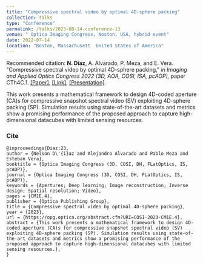 ```yaml
---
title: "Compressive spectral video by optimal 4D-sphere packing"
collection: talks
type: "Conference"
permalink: /talks/2023-08-14-conference-13
venue: " Optica Imaging Congress, Noston, USA, hybrid event"
date: 2022-07-14
location: "Boston, Massachusett  United States of America"
---
```

Recommended citation: **N. Díaz**, A. Alvarado, P. Meza, and E. Vera. "Compressive spectral video by optimal 4D-sphere packing," <i>in Imaging and Applied Optics Congress 2022 (3D, AOA, COSI, ISA, pcAOP),</i> paper CTh4C.1. [[Paper]](https://nelson10.github.io/files/Conference12.pdf), [[Link]](https://opg.optica.org/ViewMedia.cfm?uri=COSI-2023-CM1E.4&seq=0), [[Presentation]](https://nelson10.github.io/files/Presentation_COSI_2023.pdf).

This work presents a mathematical framework to design 4D-coded aperture (CA)s for compressive snapshot spectral video (SV) exploiting 4D-sphere packing (SP). Simulation results using state-of-the-art datasets and metrics show a promising performance of the proposed approach to capture high-dimensional datacubes with limited sensing resources.
### Cite

```
@inproceedings{Diaz:23,
author = {Nelson D\'{i}az and Alejandro Alvarado and Pablo Meza and Esteban Vera},
booktitle = {Optica Imaging Congress (3D, COSI, DH, FLatOptics, IS, pcAOP)},
journal = {Optica Imaging Congress (3D, COSI, DH, FLatOptics, IS, pcAOP)},
keywords = {Apertures; Deep learning; Image reconstruction; Inverse design; Spatial resolution; Video},
pages = {CM1E.4},
publisher = {Optica Publishing Group},
title = {Compressive spectral video by optimal 4D-sphere packing},
year = {2023},
url = {https://opg.optica.org/abstract.cfm?URI=COSI-2023-CM1E.4},
abstract = {This work presents a mathematical framework to design 4D-coded aperture (CA)s for compressive snapshot spectral video (SV) exploiting 4D-sphere packing (SP). Simulation results using state-of-the-art datasets and metrics show a promising performance of the proposed approach to capture high-dimensional datacubes with limited sensing resources.},
}
```

